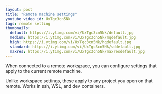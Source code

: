 ```yaml
---
layout: post
title: "Remote machine settings"
youtube_video_id: UxTgc3cn5Nk
tags: remote setting
thumbnails:
  default: https://i.ytimg.com/vi/UxTgc3cn5Nk/default.jpg
  medium: https://i.ytimg.com/vi/UxTgc3cn5Nk/mqdefault.jpg
  high: https://i.ytimg.com/vi/UxTgc3cn5Nk/hqdefault.jpg
  standard: https://i.ytimg.com/vi/UxTgc3cn5Nk/sddefault.jpg
  maxres: https://i.ytimg.com/vi/UxTgc3cn5Nk/maxresdefault.jpg
---
```


When connected to a remote workspace, you can configure settings that apply to the current remote machine.

Unlike workspace settings, these apply to any project you open on that remote. Works in ssh, WSL, and dev containers.
